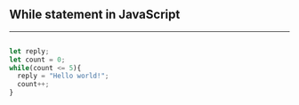## While statement in JavaScript
---
```javascript

let reply;
let count = 0;
while(count <= 5){
  reply = "Hello world!";
  count++;
}

```
